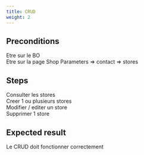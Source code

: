 ```yaml
---
title: CRUD
weight: 2
---
```


## Preconditions

Etre sur le BO\
Etre sur la page Shop Parameters => contact => stores
## Steps

Consulter les stores\
Creer 1 ou plusieurs stores\
Modifier / editer un store \
Supprimer 1 store

## Expected result

Le CRUD doit fonctionner correctement

